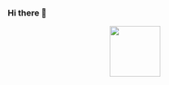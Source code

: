 ### Hi there 👋


<div id="header" align="center"><img src="https://media.giphy.com/media/17b875GGvV9m9sLmNc/giphy.gif" width="100"/></div>
<!--
**jessicafransson/jessicafransson** is a ✨ _special_ ✨ repository because its `README.md` (this file) appears on your GitHub profile.

Here are some ideas to get you started:

- 🔭 I’m currently working on ...
- 🌱 I’m currently learning ...
- 👯 I’m looking to collaborate on ...
- 🤔 I’m looking for help with ...
- 💬 Ask me about ...
- 📫 How to reach me: ...
- 😄 Pronouns: ...
- ⚡ Fun fact: ...
-->
